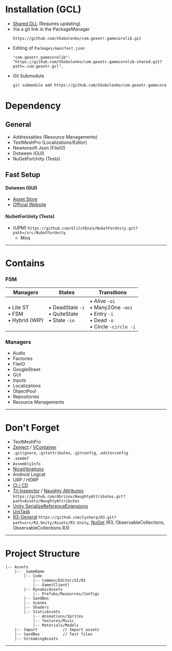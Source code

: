 # Installation (GCL)

- [Shared DLL](https://github.com/VSobolenko/com.gexetr.gamecorelib-shared) (Requires updating)
- Via a git link in the PackageManager 
  ```
  https://github.com/VSobolenko/com.gexetr.gamecorelib.git
  ```
- Editing of `Packages/manifest.json`
  ```
  "com.gexetr.gamecorelib": "https://github.com/VSobolenko/com.gexetr.gamecorelib-shared.git?path=.com.gexetr.gcl",
  ```
- Git Submodule
  ```sh
  git submodule add https://github.com/VSobolenko/com.gexetr.gamecorelib Packages/com.gexetr.gamecorelib
  ```
  
# Dependency

## General 

- Addressables (Resource Managements)
- TextMeshPro (Localizations/Editor)
- Newtonsoft Json (FileIO)
- Dotween (GUI)
- NuGetForUnity (Tests)

## Fast Setup
#### Dotween (GUI)
- [Asset Store](https://assetstore.unity.com/packages/tools/animation/dotween-hotween-v2-27676?srsltid=AfmBOooq1yDxnwheWQR_-8s6nq6kAAt4eTU0B3ty3MN30Cj5MoE4V6T7)
- [Official Website](https://dotween.demigiant.com/download.php)

<!--
#### UniTask (ObjectPool)
- [GitHub](https://github.com/Cysharp/UniTask?tab=readme-ov-file#upm-package#:~:text=UPM%20Package)
- (UPM) `https://github.com/Cysharp/UniTask.git?path=src/UniTask/Assets/Plugins/UniTask`
-->

#### NuGetForUnity (Tests)
- (UPM) `https://github.com/GlitchEnzo/NuGetForUnity.git?path=/src/NuGetForUnity`
    - Moq

---

# Contains

### FSM
| Managers               | States                          | Transitions                     |
|------------------------|---------------------------------|---------------------------------|
| • Lite ST<br>• FSM<br>• Hybrid (WIP) | • DeadState `-i`<br>• QuiteState<br>• State `-io` | • Alive `-oi`<br>• Many2One `-ooi`<br>• Entry `-i`<br>• Dead `-o`<br>• Circle `-circle -i` |


### Managers
- Audio
- Factories
- FileIO
- GoogleSheet
- GUI
- Inputs
- Localizations
- ObjectPool
- Repositories
- Resource Managements

---

# Don't Forget
- TextMeshPro
- [Zenject](https://github.com/modesttree/Zenject?tab=readme-ov-file#installation-) / [VContainer](https://vcontainer.hadashikick.jp/getting-started/installation)
- `.gitignore`, `.gitattributes`, `.gitconfig`, `.editorconfig`
- `.asmdef`
- `AssemblyInfo`
- [NiceVibrations](https://nice-vibrations.moremountains.com/)
- Android Logcat
- URP / HDRP
- [CI / CD](https://serverspace.by/)
- [Tri Inspector](https://github.com/codewriter-packages/Tri-Inspector?tab=readme-ov-file#how-to-install) / [Naughty Attributes](https://github.com/dbrizov/NaughtyAttributes?tab=readme-ov-file#Installation) `https://github.com/dbrizov/NaughtyAttributes.git?path=Assets/NaughtyAttributes`
- [Unity SerializeReferenceExtensions](https://github.com/mackysoft/Unity-SerializeReferenceExtensions)
- [UniTask](https://github.com/Cysharp/UniTask?tab=readme-ov-file#upm-package)
- [R3-General](https://github.com/Cysharp/R3?tab=readme-ov-file#unity) `https://github.com/Cysharp/R3.git?path=src/R3.Unity/Assets/R3.Unity`, [NuGet](https://github.com/GlitchEnzo/NuGetForUnity.git) (R3, ObservableCollections, ObservableCollections.R3)

---

# Project Structure
```
|-- Assets
    |-- _GameName
        |-- Code
            |-- Common/Editor/UI/DI
            |-- Game(Client)
        |-- DynamicAssets
            |-- Prefabs/Resources/Configs
        |-- SandBox
        |-- Scenes
        |-- Shaders
        |-- StaticAssets
            |-- Animations/Sprites
            |-- Textures/Music
            |-- Materials/Models
    |-- Import           // Import assets
    |-- SandBox          // Test files
    |-- StreamingAssets
```

---
<!--   To myself, so as not to forget
# Basic Optimization
- **Enable Physics Layer if needed** (default: all disabled)
    - `Edit -> Project Settings -> Layer Collision Matrix`
- **Optimize Draw Calls:**
    1. Enable Static Batching: `Edit -> Project Settings -> Player -> Other Settings -> Rendering -> Static Batching`
    2. Enable Dynamic Batching: `Edit -> Project Settings -> Player -> Other Settings -> Rendering -> Dynamic Batching`
    3. Enable GPU Instancing in Material: `Material -> Advanced Option -> Enable GPU Instancing`
- **Use Linear Color Space:**
    - `Edit -> Project Settings -> Player -> Other Settings -> Rendering -> Color Space`
- **Use Sprite Atlas:**
    - Enable in `Edit -> Project Settings -> Editor -> Sprite Packer -> Always Enabled`
- **Disable UI Raycast Target** on GameObjects that don't require it
- **Disable Pixel Perfect** in Canvas (if not needed): `Canvas -> Pixel Perfect`
- **Enable Managed Code Stripping**
- **Mark static GameObjects as 'Static'**

---

# Scenes
- If there's only one scene, name it: **Main**
- Test scene should be named: **Test**
- Always use meaningful scene names!
-->

<!--   Быстрое руководство, как работать с git modules
#### //SETUP
- `git submodule add https://github.com/VSobolenko/com.gexetr.gamecorelib` - add submodule to folder root
- add submodule to folder Packages (./GameCor/.git):
```
git submodule add https://github.com/VSobolenko/com.gexetr.gamecorelib Packages/com.gexetr.gamecorelib
```

.. git clone https://github.com/VSobolenko...
- `git submodule init` - run this command after "git clone" to initialize the submodule 
- `git submodule update` - run this command after "git submodule init" to fetch repository data and checkout commit(analog "git clone" but for a submodule)

что бы не делать init и update после git clone, а автоматически сразу инициализировать подмодули, можно клонировани с параметром "--recurse-submodules"
- `git clone --recurse-submodules` https://github.com/VSobolenko

если клонирование было без параметра "--recurse-submodules", то можно выполнить команду ниже, для быстрой инициализации и репозитория
- `git submodule update --init` - объединение команд "git submodule init" и "git submodule update"
- `git submodule update --init --recursive` - объединение команд "git submodule init" и "git submodule update"

#### //UPDATE
для получения изменений, необходимо перейти в папку с подмодулем и выполнить команды "git fetch" и "git merge origin/master"
- `git submodule update --remote [ModuleName]` - автоматическое выполнение команд "git fetch" и "git merge origin/master", до текущего состояния ветки master
- `git submodule update --remote --merge [ModuleName]` - автоматическое выполнение команд "git fetch" и "git merge origin/master", до текущего состояния ветки master
- `git config -f .gitmodules submodule.DbConnector.branch [BranchName]` - установление ветки [BranchName] по умолчанию
- `git push --recurse-submodules=on-demand` - отправить изменения и локальные и всех подмодулей
- `git push --recurse-submodules=check` - отправить локальные изменения и если присутсвует изменения в подмодуле остановить всё выполнение команды

#### //USEFUL
- `git config status.submodulesummary 1` - отображать краткие сведения для сабмодуля при выполнении команды git status
- `git config --global diff.submodule log` -более детальныя информация при команде git diff

#### //DELETE
- удалить сам модуль
- удалить .gitmodule
- удалить .git/modules
- удалить .git/config/submodule
-->
